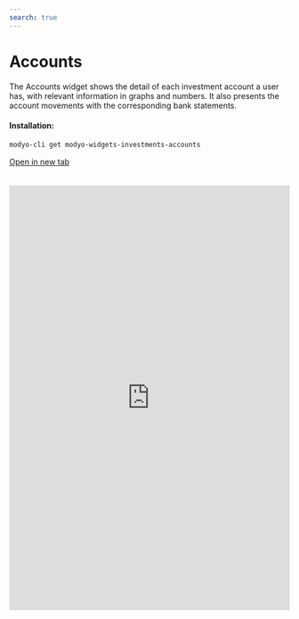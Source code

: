 ```yaml
---
search: true
---
```


# Accounts

The Accounts widget shows the detail of each investment account a user has, with relevant information in graphs and numbers. It also presents the account movements with the corresponding bank statements.

#### Installation:

```bash
modyo-cli get modyo-widgets-investments-accounts
```

[Open in new tab](https://widgets.modyo.com/investments/accounts)

<iframe id="widgetFrame" src="https://widgets.modyo.com/investments/accounts" width="100%" frameBorder="0" style="min-height:762px;overflow:auto;margin-top:20px;"/>

| Feature                    | Description                                                                                                                                                                                                                                                                                                                                                                                                                                               |
|----------------------------------|-----------------------------------------------------------------------------------------------------------------------------------------------------------------------------------------------------------------------------------------------------------------------------------------------------------------------------------------------------------------------------------------------------------------------------------------------------------|
| Account Summary             | Groups all of the client's investment accounts. Each investment account has its own tab with detailed information.                                                                                                                                                                                                                                                                                      |
| Investment Account              | Focuses on all the information associated with a specific investment account, presenting the data numerically and graphically. Includes a section to view Dividends Paid as of the day of the consultation and another for shares in the portfolio. Allows users to configure the account, see investment details, obtain statements, track movements, and make payments to the account.                                                                                           |
| Account Settings             | Allows the user to choose a name for the investment account and enable the option of receiving information by email like purchase/sale statements and confirmations (stocks, mutual funds, etc.).                                                                                                                                                                                                            |
| Account Statements             | Displays a list of statements to review within a configurable date range. The statements appear as PDFs that can be downloaded and reviewed.                                                                                                                                                                                                                                                                                      |
| Account Details                | Lists the types of instruments that exist within the investment account. Includes a summary of all the specific instruments that correspond to the type of investment selected. Displays investment escrow, pricing, and distribution information. Through these summaries, you can review the details of the account transaction history. Allows the user to see the movements associated with the investment account. |
| Account Detail Movements | Delivers a set of options that allows you to select period and types of movements, including in-transit movements. Displays the specific moves and their detail, plus all operations that are in flight and are not yet completed.                                                                                                                                                                                               |
